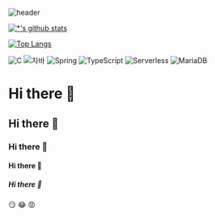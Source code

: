 ![header]([https://capsule-render.vercel.app/api?type=wave&color=auto&height=200&section=header&text=HyeonlokJoo&fontSize=50](https://capsule-render.vercel.app/api?type=rect&height=150&color=gradient&text=HyeonLokJoo))

[![*'s github stats](https://github-readme-stats.vercel.app/api?username=lokyyyi)](https://github.com/lokyyyi)

[![Top Langs](https://github-readme-stats.vercel.app/api/top-langs/?username=lokyyyi)](https://github.com/lokyyyi/github-readme-stats)

![C](https://img.shields.io/badge/-C-123456?style=flat-square&logo=C&logoColor=black)
![자바](https://img.shields.io/badge/-자바-007396?style=flat&logo=Java&logoColor=ffffff)
![Spring](https://img.shields.io/badge/-Spring-6DB33F?style=for-the-badge&logo=Spring&logoColor=white)
![TypeScript](https://img.shields.io/badge/-TypeScript-3178C6?style=flat-square&logo=TypeScript&logoColor=white)
![Serverless](https://img.shields.io/badge/-Serverless-FD5750?style=flat-square&logo=Serverless&logoColor=magenta)
![MariaDB](https://img.shields.io/badge/-MariaDB-1F305F?style=flat-square&logo=mariadb&logoColor=white)


# Hi there 👋
## Hi there 👋
### Hi there 👋
#### Hi there 👋
##### Hi there 👋


:smirk:
:joy:
:rage:
